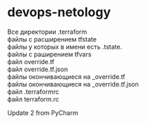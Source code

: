 # devops-netology
Все директории .terraform  
файлы с расширением tfstate  
файлы у которых в имени есть .tstate.  
файлы с раширением tfvars  
файл override.tf  
файл override.tf.json  
файлы окончивающиеся на _override.tf  
файлы окончивающиеся на _override.tf.json  
файл .terraformrc  
файл terraform.rc  

Update 2 from PyCharm